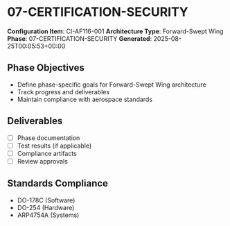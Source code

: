 # 07-CERTIFICATION-SECURITY

**Configuration Item**: CI-AF116-001
**Architecture Type**: Forward-Swept Wing
**Phase**: 07-CERTIFICATION-SECURITY
**Generated**: 2025-08-25T00:05:53+00:00

## Phase Objectives
- Define phase-specific goals for Forward-Swept Wing architecture
- Track progress and deliverables
- Maintain compliance with aerospace standards

## Deliverables
- [ ] Phase documentation
- [ ] Test results (if applicable)
- [ ] Compliance artifacts
- [ ] Review approvals

## Standards Compliance
- DO-178C (Software)
- DO-254 (Hardware)
- ARP4754A (Systems)

